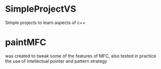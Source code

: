 # SimpleProjectVS
Simple projects to learn aspects of c++

# paintMFC
was created to tweak some of the features of MFC, also tested
in practice the use of intellectual pointer and pattern strategy

